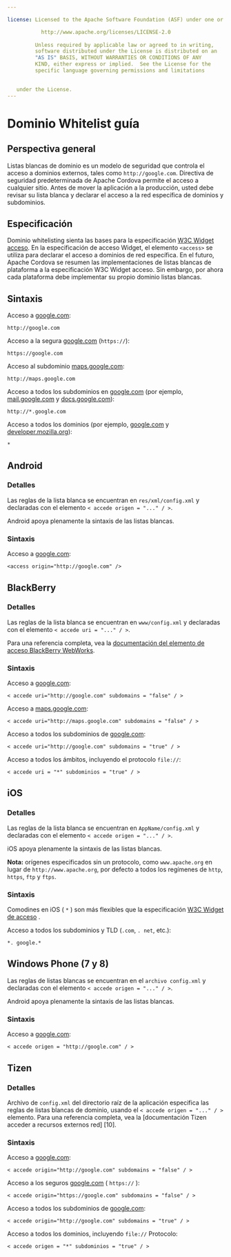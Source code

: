 ```yaml
---

license: Licensed to the Apache Software Foundation (ASF) under one or more contributor license agreements. See the NOTICE file distributed with this work for additional information regarding copyright ownership. The ASF licenses this file to you under the Apache License, Version 2.0 (the "License"); you may not use this file except in compliance with the License. You may obtain a copy of the License at

           http://www.apache.org/licenses/LICENSE-2.0
    
         Unless required by applicable law or agreed to in writing,
         software distributed under the License is distributed on an
         "AS IS" BASIS, WITHOUT WARRANTIES OR CONDITIONS OF ANY
         KIND, either express or implied.  See the License for the
         specific language governing permissions and limitations
    

   under the License.
---
```


# Dominio Whitelist guía

## Perspectiva general

Listas blancas de dominio es un modelo de seguridad que controla el acceso a dominios externos, tales como `http://google.com`. Directiva de seguridad predeterminada de Apache Cordova permite el acceso a cualquier sitio. Antes de mover la aplicación a la producción, usted debe revisar su lista blanca y declarar el acceso a la red específica de dominios y subdominios.

## Especificación

Dominio whitelisting sienta las bases para la especificación [W3C Widget acceso][1]. En la especificación de acceso Widget, el elemento `<access>` se utiliza para declarar el acceso a dominios de red específica. En el futuro, Apache Cordova se resumen las implementaciones de listas blancas de plataforma a la especificación W3C Widget acceso. Sin embargo, por ahora cada plataforma debe implementar su propio dominio listas blancas.

 [1]: http://www.w3.org/TR/widgets-access/

## Sintaxis

Acceso a [google.com][2]:

 [2]: http://google.com

    http://google.com
    

Acceso a la segura [google.com][3] (`https://`):

 [3]: https://google.com

    https://google.com
    

Acceso al subdominio [maps.google.com][4]:

 [4]: http://maps.google.com

    http://maps.google.com
    

Acceso a todos los subdominios en [google.com][2] (por ejemplo, [mail.google.com][5] y [docs.google.com][6]):

 [5]: http://mail.google.com
 [6]: http://docs.google.com

    http://*.google.com
    

Acceso a todos los dominios (por ejemplo, [google.com][2] y [developer.mozilla.org][7]):

 [7]: http://developer.mozilla.org

    *
    

## Android

### Detalles

Las reglas de la lista blanca se encuentran en `res/xml/config.xml` y declaradas con el elemento `< accede origen = "..." / >`.

Android apoya plenamente la sintaxis de las listas blancas.

### Sintaxis

Acceso a [google.com][2]:

    <access origin="http://google.com" />
    

## BlackBerry

### Detalles

Las reglas de la lista blanca se encuentran en `www/config.xml` y declaradas con el elemento `< accede uri = "..." / >`.

Para una referencia completa, vea la [documentación del elemento de acceso BlackBerry WebWorks][8].

 [8]: https://developer.blackberry.com/html5/documentation/ww_developing/Access_element_834677_11.html

### Sintaxis

Acceso a [google.com][2]:

    < accede uri="http://google.com" subdomains = "false" / >
    

Acceso a [maps.google.com][4]:

    < accede uri="http://maps.google.com" subdomains = "false" / >
    

Acceso a todos los subdominios de [google.com][2]:

    < accede uri="http://google.com" subdomains = "true" / >
    

Acceso a todos los ámbitos, incluyendo el protocolo `file://`:

    < accede uri = "*" subdominios = "true" / >
    

## iOS

### Detalles

Las reglas de la lista blanca se encuentran en `AppName/config.xml` y declaradas con el elemento `< accede origen = "..." / >`.

iOS apoya plenamente la sintaxis de las listas blancas.

**Nota:** orígenes especificados sin un protocolo, como `www.apache.org` en lugar de `http://www.apache.org`, por defecto a todos los regímenes de `http`, `https`, `ftp` y `ftps`.

### Sintaxis

Comodines en iOS ( `*` ) son más flexibles que la especificación [W3C Widget de acceso][1] .

Acceso a todos los subdominios y TLD (`.com`, `. net`, etc.):

    *. google.*
    

## Windows Phone (7 y 8)

Las reglas de listas blancas se encuentran en el `archivo config.xml` y declaradas con el elemento `< accede origen = "..." / >`.

Android apoya plenamente la sintaxis de las listas blancas.

### Sintaxis

Acceso a [google.com][2]:

    < accede origen = "http://google.com" / >
    

## Tizen

### Detalles

Archivo de `config.xml` del directorio raíz de la aplicación especifica las reglas de listas blancas de dominio, usando el `< accede origen = "..." / >` elemento. Para una referencia completa, vea la \[documentación Tizen acceder a recursos externos red\] \[10\].

### Sintaxis

Acceso a [google.com][2]:

    < accede origin="http://google.com" subdomains = "false" / >
    

Acceso a los seguros [google.com][3] ( `https://` ):

    < accede origin="https://google.com" subdomains = "false" / >
    

Acceso a todos los subdominios de [google.com][2]:

    < accede origin="http://google.com" subdomains = "true" / >
    

Acceso a todos los dominios, incluyendo `file://` Protocolo:

    < accede origen = "*" subdominios = "true" / >